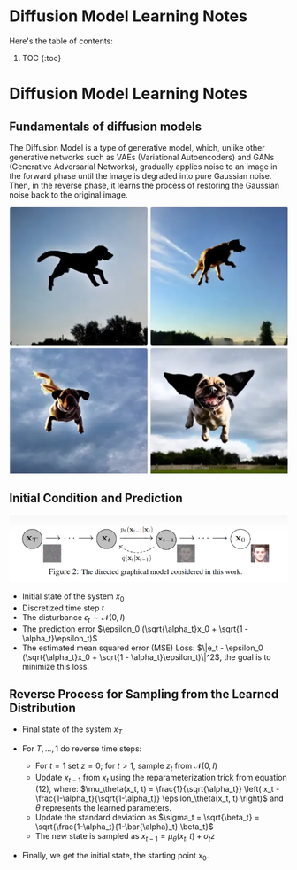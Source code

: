 <head>
    <script src="https://cdn.mathjax.org/mathjax/latest/MathJax.js?config=TeX-AMS-MML_HTMLorMML" type="text/javascript"></script>
    <script type="text/x-mathjax-config">
        MathJax.Hub.Config({
            tex2jax: {
            skipTags: ['script', 'noscript', 'style', 'textarea', 'pre'],
            inlineMath: [['$','$']]
            }
        });
    </script>
</head>

# Diffusion Model Learning Notes

Here's the table of contents:

1. TOC
{:toc}

# Diffusion Model Learning Notes

## Fundamentals of diffusion models
The Diffusion Model is a type of generative model, which, unlike other generative networks such as VAEs (Variational Autoencoders) and GANs (Generative Adversarial Networks), gradually applies noise to an image in the forward phase until the image is degraded into pure Gaussian noise. Then, in the reverse phase, it learns the process of restoring the Gaussian noise back to the original image.

![](/images/img_dif.jpg "image generated by DF")





## Initial Condition and Prediction

![](/images/diffusion.png "diffusion")

- Initial state of the system $x_0$
- Discretized time step $t$
- The disturbance $\epsilon_t \sim \mathcal{N}(0, I)$
- The prediction error $\epsilon_0 (\sqrt{\alpha_t}x_0 + \sqrt{1 - \alpha_t}\epsilon_t)$
- The estimated mean squared error (MSE) Loss: $\|e_t - \epsilon_0 (\sqrt{\alpha_t}x_0 + \sqrt{1 - \alpha_t}\epsilon_t)\|^2$, the goal is to minimize this loss.

## Reverse Process for Sampling from the Learned Distribution

- Final state of the system $x_T$
- For $T, ..., 1$ do reverse time steps:
  - For $t = 1$ set $z = 0$; for $t > 1$, sample $z_t$ from $\mathcal{N}(0, I)$
  - Update $x_{t-1}$ from $x_t$ using the reparameterization trick from equation (12), where:
    $\mu_\theta(x_t, t) = \frac{1}{\sqrt{\alpha_t}} \left( x_t - \frac{1-\alpha_t}{\sqrt{1-\alpha_t}} \epsilon_\theta(x_t, t) \right)$
    and $\theta$ represents the learned parameters.
  - Update the standard deviation as $\sigma_t = \sqrt{\beta_t} = \sqrt{\frac{1-\alpha_t}{1-\bar{\alpha}_t} \beta_t}$
  - The new state is sampled as $x_{t-1} = \mu_\theta(x_t, t) + \sigma_t z$

- Finally, we get the initial state, the starting point $x_0$.
